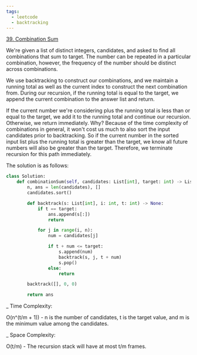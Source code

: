```yaml
---
tags:
  - leetcode
  - backtracking
---
```


<a href="https://leetcode.com/problems/combination-sum/">39. Combination Sum</a>

We're given a list of distinct integers, candidates, and asked to find all
combinations that sum to target. The number can be repeated in a particular
combination, however, the frequency of the number should be distinct across
combinations.

We use backtracking to construct our combinations, and we maintain a running
total as well as the current index to construct the next combination from.
During our recursion, if the running total is equal to the target, we append the
current combination to the answer list and return.

If the current number we're considering plus the running total is less than or
equal to the target, we add it to the running total and continue our recursion.
Otherwise, we return immediately. Why? Because of the time complexity of
combinations in general, it won't cost us much to also sort the input candidates
prior to backtracking. So if the current number in the sorted input list plus
the running total is greater than the target, we know all future numbers will
also be greater than the target. Therefore, we terminate recursion for this path
immediately.

The solution is as follows:

```python
class Solution:
    def combinationSum(self, candidates: List[int], target: int) -> List[List[int]]:
        n, ans = len(candidates), []
        candidates.sort()

        def backtrack(s: List[int], i: int, t: int) -> None:
            if t == target:
                ans.append(s[:])
                return

            for j in range(i, n):
                num = candidates[j]

                if t + num <= target:
                    s.append(num)
                    backtrack(s, j, t + num)
                    s.pop()
                else:
                    return

        backtrack([], 0, 0)

        return ans
```

\_ Time Complexity:

O(n^(t/m + 1)) - n is the number of candidates, t is the target value, and m is
the minimum value among the candidates.

\_ Space Complexity:

O(t/m) - The recursion stack will have at most t/m frames.
